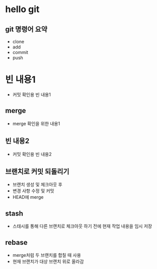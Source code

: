 # hello git

## git 명령어 요약

- clone
- add
- commit
- push

# 빈 내용1

- 커밋 확인용 빈 내용1


## merge

- merge 확인을 위한 내용1

## 빈 내용2

- 커밋 확인용 빈 내용2

## 브랜치로 커밋 되돌리기

- 브랜치 생성 및 체크아웃 후
- 변경 사항 수정 및 커밋
- HEAD에 merge

## stash

- 스태시를 통해 다른 브랜치로 체크아웃 하기 전에 현재 작업 내용을 임시 저장
 
 ## rebase

 - merge처럼 두 브랜치를 합칠 때 사용
 - 현재 브랜치가 대상 브랜치 위로 올라감
 